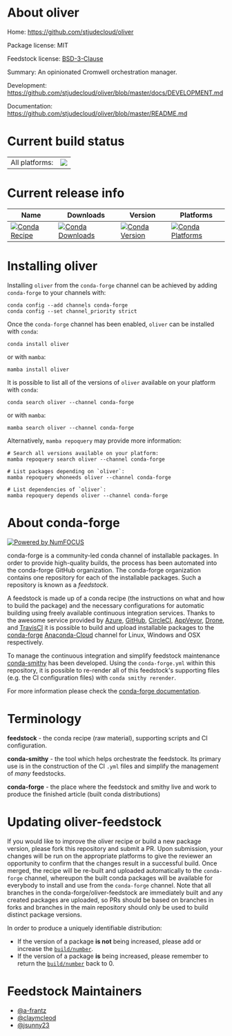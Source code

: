 About oliver
============

Home: https://github.com/stjudecloud/oliver

Package license: MIT

Feedstock license: [BSD-3-Clause](https://github.com/conda-forge/oliver-feedstock/blob/main/LICENSE.txt)

Summary: An opinionated Cromwell orchestration manager.

Development: https://github.com/stjudecloud/oliver/blob/master/docs/DEVELOPMENT.md

Documentation: https://github.com/stjudecloud/oliver/blob/master/README.md

Current build status
====================


<table><tr><td>All platforms:</td>
    <td>
      <a href="https://dev.azure.com/conda-forge/feedstock-builds/_build/latest?definitionId=8983&branchName=main">
        <img src="https://dev.azure.com/conda-forge/feedstock-builds/_apis/build/status/oliver-feedstock?branchName=main">
      </a>
    </td>
  </tr>
</table>

Current release info
====================

| Name | Downloads | Version | Platforms |
| --- | --- | --- | --- |
| [![Conda Recipe](https://img.shields.io/badge/recipe-oliver-green.svg)](https://anaconda.org/conda-forge/oliver) | [![Conda Downloads](https://img.shields.io/conda/dn/conda-forge/oliver.svg)](https://anaconda.org/conda-forge/oliver) | [![Conda Version](https://img.shields.io/conda/vn/conda-forge/oliver.svg)](https://anaconda.org/conda-forge/oliver) | [![Conda Platforms](https://img.shields.io/conda/pn/conda-forge/oliver.svg)](https://anaconda.org/conda-forge/oliver) |

Installing oliver
=================

Installing `oliver` from the `conda-forge` channel can be achieved by adding `conda-forge` to your channels with:

```
conda config --add channels conda-forge
conda config --set channel_priority strict
```

Once the `conda-forge` channel has been enabled, `oliver` can be installed with `conda`:

```
conda install oliver
```

or with `mamba`:

```
mamba install oliver
```

It is possible to list all of the versions of `oliver` available on your platform with `conda`:

```
conda search oliver --channel conda-forge
```

or with `mamba`:

```
mamba search oliver --channel conda-forge
```

Alternatively, `mamba repoquery` may provide more information:

```
# Search all versions available on your platform:
mamba repoquery search oliver --channel conda-forge

# List packages depending on `oliver`:
mamba repoquery whoneeds oliver --channel conda-forge

# List dependencies of `oliver`:
mamba repoquery depends oliver --channel conda-forge
```


About conda-forge
=================

[![Powered by
NumFOCUS](https://img.shields.io/badge/powered%20by-NumFOCUS-orange.svg?style=flat&colorA=E1523D&colorB=007D8A)](https://numfocus.org)

conda-forge is a community-led conda channel of installable packages.
In order to provide high-quality builds, the process has been automated into the
conda-forge GitHub organization. The conda-forge organization contains one repository
for each of the installable packages. Such a repository is known as a *feedstock*.

A feedstock is made up of a conda recipe (the instructions on what and how to build
the package) and the necessary configurations for automatic building using freely
available continuous integration services. Thanks to the awesome service provided by
[Azure](https://azure.microsoft.com/en-us/services/devops/), [GitHub](https://github.com/),
[CircleCI](https://circleci.com/), [AppVeyor](https://www.appveyor.com/),
[Drone](https://cloud.drone.io/welcome), and [TravisCI](https://travis-ci.com/)
it is possible to build and upload installable packages to the
[conda-forge](https://anaconda.org/conda-forge) [Anaconda-Cloud](https://anaconda.org/)
channel for Linux, Windows and OSX respectively.

To manage the continuous integration and simplify feedstock maintenance
[conda-smithy](https://github.com/conda-forge/conda-smithy) has been developed.
Using the ``conda-forge.yml`` within this repository, it is possible to re-render all of
this feedstock's supporting files (e.g. the CI configuration files) with ``conda smithy rerender``.

For more information please check the [conda-forge documentation](https://conda-forge.org/docs/).

Terminology
===========

**feedstock** - the conda recipe (raw material), supporting scripts and CI configuration.

**conda-smithy** - the tool which helps orchestrate the feedstock.
                   Its primary use is in the construction of the CI ``.yml`` files
                   and simplify the management of *many* feedstocks.

**conda-forge** - the place where the feedstock and smithy live and work to
                  produce the finished article (built conda distributions)


Updating oliver-feedstock
=========================

If you would like to improve the oliver recipe or build a new
package version, please fork this repository and submit a PR. Upon submission,
your changes will be run on the appropriate platforms to give the reviewer an
opportunity to confirm that the changes result in a successful build. Once
merged, the recipe will be re-built and uploaded automatically to the
`conda-forge` channel, whereupon the built conda packages will be available for
everybody to install and use from the `conda-forge` channel.
Note that all branches in the conda-forge/oliver-feedstock are
immediately built and any created packages are uploaded, so PRs should be based
on branches in forks and branches in the main repository should only be used to
build distinct package versions.

In order to produce a uniquely identifiable distribution:
 * If the version of a package **is not** being increased, please add or increase
   the [``build/number``](https://docs.conda.io/projects/conda-build/en/latest/resources/define-metadata.html#build-number-and-string).
 * If the version of a package **is** being increased, please remember to return
   the [``build/number``](https://docs.conda.io/projects/conda-build/en/latest/resources/define-metadata.html#build-number-and-string)
   back to 0.

Feedstock Maintainers
=====================

* [@a-frantz](https://github.com/a-frantz/)
* [@claymcleod](https://github.com/claymcleod/)
* [@jsunny23](https://github.com/jsunny23/)

